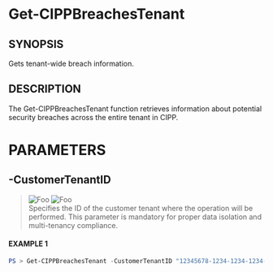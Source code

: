 # Get-CIPPBreachesTenant
## SYNOPSIS
Gets tenant-wide breach information.
## DESCRIPTION
The Get-CIPPBreachesTenant function retrieves information about potential security breaches across the entire tenant in CIPP.
# PARAMETERS

## **-CustomerTenantID**
> ![Foo](https://img.shields.io/badge/Type-String-Blue?) ![Foo](https://img.shields.io/badge/Mandatory-TRUE-Red?) \
Specifies the ID of the customer tenant where the operation will be performed. This parameter is mandatory for proper data isolation and multi-tenancy compliance.

 #### EXAMPLE 1
```powershell
PS > Get-CIPPBreachesTenant -CustomerTenantID "12345678-1234-1234-1234-1234567890AB"
```

